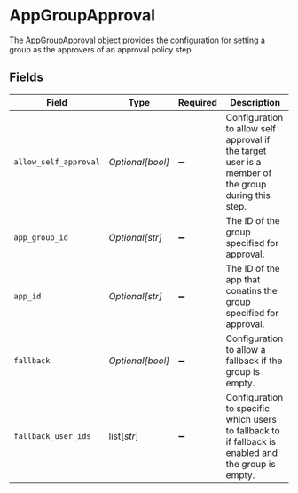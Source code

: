 # AppGroupApproval

The AppGroupApproval object provides the configuration for setting a group as the approvers of an approval policy step.


## Fields

| Field                                                                                               | Type                                                                                                | Required                                                                                            | Description                                                                                         |
| --------------------------------------------------------------------------------------------------- | --------------------------------------------------------------------------------------------------- | --------------------------------------------------------------------------------------------------- | --------------------------------------------------------------------------------------------------- |
| `allow_self_approval`                                                                               | *Optional[bool]*                                                                                    | :heavy_minus_sign:                                                                                  | Configuration to allow self approval if the target user is a member of the group during this step.  |
| `app_group_id`                                                                                      | *Optional[str]*                                                                                     | :heavy_minus_sign:                                                                                  | The ID of the group specified for approval.                                                         |
| `app_id`                                                                                            | *Optional[str]*                                                                                     | :heavy_minus_sign:                                                                                  | The ID of the app that conatins the group specified for approval.                                   |
| `fallback`                                                                                          | *Optional[bool]*                                                                                    | :heavy_minus_sign:                                                                                  | Configuration to allow a fallback if the group is empty.                                            |
| `fallback_user_ids`                                                                                 | list[*str*]                                                                                         | :heavy_minus_sign:                                                                                  | Configuration to specific which users to fallback to if fallback is enabled and the group is empty. |